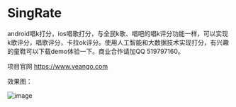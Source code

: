 # SingRate
android唱k打分，ios唱歌打分，与全民k歌、唱吧的唱k评分功能一样，可以实现k歌评分，唱歌评分，卡拉ok评分。使用人工智能和大数据技术实现打分，有兴趣的童鞋可以下载demo体验一下。商业合作请加QQ 519797160。

项目官网 https://www.veango.com


效果图：

![image](https://github.com/KaLongChan/SingRate/blob/master/imgs/S81128-115004.jpg)
